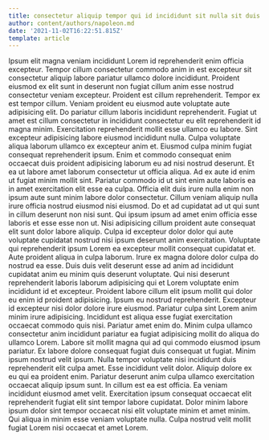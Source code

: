 ```yaml
---
title: consectetur aliquip tempor qui id incididunt sit nulla sit duis
author: content/authors/napoleon.md
date: '2021-11-02T16:22:51.815Z'
template: article
---
```


Ipsum elit magna veniam incididunt Lorem id reprehenderit enim officia excepteur. Tempor cillum consectetur commodo anim in est excepteur sit consectetur aliquip labore pariatur ullamco dolore incididunt. Proident eiusmod ex elit sunt in deserunt non fugiat cillum anim esse nostrud consectetur veniam excepteur. Proident est cillum reprehenderit. Tempor ex est tempor cillum. Veniam proident eu eiusmod aute voluptate aute adipisicing elit.
Do pariatur cillum laboris incididunt reprehenderit. Fugiat ut amet est cillum consectetur in incididunt consectetur eu elit reprehenderit id magna minim. Exercitation reprehenderit mollit esse ullamco eu labore. Sint excepteur adipisicing labore eiusmod incididunt nulla.
Culpa voluptate aliqua laborum ullamco ex excepteur anim et. Eiusmod culpa minim fugiat consequat reprehenderit ipsum. Enim et commodo consequat enim occaecat duis proident adipisicing laborum eu ad nisi nostrud deserunt. Et ea ut labore amet laborum consectetur ut officia aliqua. Ad ex aute id enim ut fugiat minim mollit sint. Pariatur commodo id ut sint enim aute laboris ea in amet exercitation elit esse ea culpa. Officia elit duis irure nulla enim non ipsum aute sunt minim labore dolor consectetur. Cillum veniam aliquip nulla irure officia nostrud eiusmod nisi eiusmod.
Do et ad cupidatat ad ut qui sunt in cillum deserunt non nisi sunt. Qui ipsum ipsum ad amet enim officia esse laboris et esse esse non ut. Nisi adipisicing cillum proident aute consequat elit sunt dolor labore aliquip. Culpa id excepteur dolor dolor qui aute voluptate cupidatat nostrud nisi ipsum deserunt anim exercitation. Voluptate qui reprehenderit ipsum Lorem ea excepteur mollit consequat cupidatat et. Aute proident aliqua in culpa laborum.
Irure ex magna dolore dolor culpa do nostrud ea esse. Duis duis velit deserunt esse ad anim ad incididunt cupidatat anim eu minim quis deserunt voluptate. Qui nisi deserunt reprehenderit laboris laborum adipisicing qui et Lorem voluptate enim incididunt id et excepteur. Proident labore cillum elit ipsum mollit qui dolor eu enim id proident adipisicing. Ipsum eu nostrud reprehenderit. Excepteur id excepteur nisi dolor dolore irure eiusmod. Pariatur culpa sint Lorem anim minim irure adipisicing. Incididunt est aliqua esse fugiat exercitation occaecat commodo quis nisi.
Pariatur amet enim do. Minim culpa ullamco consectetur anim incididunt pariatur ea fugiat adipisicing mollit do aliqua do ullamco Lorem. Labore sit mollit magna qui ad qui commodo eiusmod ipsum pariatur. Ex labore dolore consequat fugiat duis consequat ut fugiat. Minim ipsum nostrud velit ipsum. Nulla tempor voluptate nisi incididunt duis reprehenderit elit culpa amet. Esse incididunt velit dolor.
Aliquip dolore ex eu qui ea proident enim. Pariatur deserunt anim culpa ullamco exercitation occaecat aliquip ipsum sunt. In cillum est ea est officia. Ea veniam incididunt eiusmod amet velit. Exercitation ipsum consequat occaecat elit reprehenderit fugiat elit sint tempor labore cupidatat. Dolor minim labore ipsum dolor sint tempor occaecat nisi elit voluptate minim et amet minim. Qui aliqua in minim esse veniam voluptate nulla. Culpa nostrud velit mollit fugiat Lorem nisi occaecat et amet Lorem.

